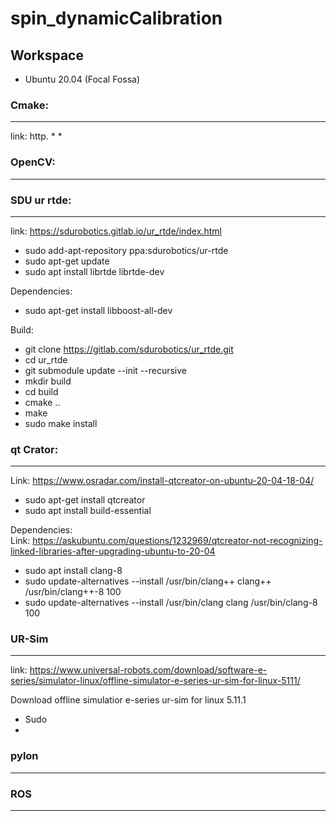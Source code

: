 # spin_dynamicCalibration

## Workspace
* Ubuntu 20.04 (Focal Fossa)

### Cmake:
__________________________________________
link: http.
*
*
### OpenCV:
__________________________________________
### SDU ur rtde:
__________________________________________
link: https://sdurobotics.gitlab.io/ur_rtde/index.html
* sudo add-apt-repository ppa:sdurobotics/ur-rtde
* sudo apt-get update
* sudo apt install librtde librtde-dev

Dependencies:
* sudo apt-get install libboost-all-dev

Build:
* git clone https://gitlab.com/sdurobotics/ur_rtde.git
* cd ur_rtde
* git submodule update --init --recursive
* mkdir build
* cd build
* cmake ..
* make
* sudo make install

### qt Crator:
__________________________________________
Link: https://www.osradar.com/install-qtcreator-on-ubuntu-20-04-18-04/
* sudo apt-get install qtcreator
* sudo apt install build-essential

Dependencies:<br/>
Link: https://askubuntu.com/questions/1232969/qtcreator-not-recognizing-linked-libraries-after-upgrading-ubuntu-to-20-04
* sudo apt install clang-8
* sudo update-alternatives --install /usr/bin/clang++ clang++ /usr/bin/clang++-8 100
* sudo update-alternatives --install /usr/bin/clang clang /usr/bin/clang-8 100

### UR-Sim
__________________________________________
link: https://www.universal-robots.com/download/software-e-series/simulator-linux/offline-simulator-e-series-ur-sim-for-linux-5111/

Download offline simulatior e-series ur-sim for linux 5.11.1
* Sudo
* 
### pylon
__________________________________________
### ROS
__________________________________________


